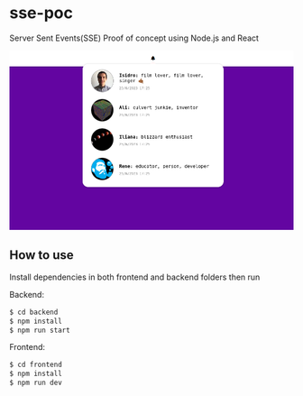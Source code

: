 # sse-poc

Server Sent Events(SSE) Proof of concept using Node.js and React

![](https://raw.githubusercontent.com/AntonioRDev/sse-poc/main/notifications-screen.png)

## How to use

Install dependencies in both frontend and backend folders then run

Backend:

```
$ cd backend
$ npm install
$ npm run start
```

Frontend:

```
$ cd frontend
$ npm install
$ npm run dev
```
